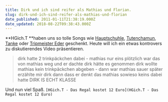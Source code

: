 ```yaml
---
title: Dirk und ich sind reifer als Mathias und Florian.
slug: dirk-und-ich-sind-reifer-als-mathias-und-florian
date_published: 2011-01-11T21:38:19.000Z
date_updated: 2018-08-22T09:38:43.000Z
---
```


**HGich.T **haben uns so tolle Songs wie [Hauptschuhle](http://www.youtube.com/watch?v=oS4Hxwqp7pY&amp;feature=related), [Tutenchamun](http://www.youtube.com/watch?v=yeaTAWVcKFc), [Tanke](http://www.youtube.com/watch?v=U2JFDaHH3mg&amp;feature=related) oder [Tripmeister Eder](http://www.youtube.com/watch?v=lvicLNEil_c&amp;feature=related) geschenkt. Heute will ich ein etwas kontrovers zu diskutierendes Video präsentieren.

> dirk hatte 2 trinkpäckchen dabei - mathias nur eins
> plötzlich war das von mathias weg und er dachte dirk hätte es genommen
> dirk wollte mathias kein trinkpäckchen abgeben - dann﻿ war mathias sauer
> später erzählte mir dirk dann dass er denkt das mathias sowieso keins dabei hatte
> DIRK IS ECHT KLASSE

Und nun viel Spaß.
`[HGich.T - Das Regal kostet 12 Euro](HGich.T - Das Regal kostet 12 Euro)`
